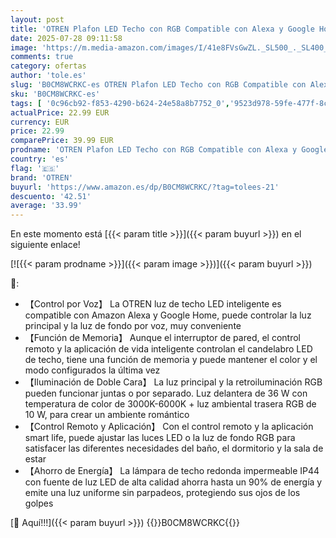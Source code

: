 ```yaml
---
layout: post
title: 'OTREN Plafon LED Techo con RGB Compatible con Alexa y Google Home  Lamparas de Techo Regulable con Mando a Distancia y Control APP para Baño Dormitorio Cocina  Ø30CM'
date: 2025-07-28 09:11:58
image: 'https://m.media-amazon.com/images/I/41e8FVsGwZL._SL500_._SL400_.jpg'
comments: true
category: ofertas
author: 'tole.es'
slug: 'B0CM8WCRKC-es OTREN Plafon LED Techo con RGB Compatible con Alexa y...'
sku: 'B0CM8WCRKC-es'
tags: [ '0c96cb92-f853-4290-b624-24e58a8b7752_0','9523d978-59fe-477f-8c56-f69a4f1f65a6_0','9523d978-59fe-477f-8c56-f69a4f1f65a6_5401','Arborist Merchandising Root','Custom Stores','Hogar y cocina','Iluminación','Iluminación LED','Iluminación de interior','Iluminación de techo','Iluminación de techo de interior','Outlet de Hogar & Cocina','Outlet de Hogar & cocina','Self Service','Special Features Stores','Tienda de Iluminación LED','alexa','e37d34a9-178a-4098-be78-ddb28539c2f9_0','google','home','otren','🇪🇸', ]
actualPrice: 22.99 EUR
currency: EUR
price: 22.99
comparePrice: 39.99 EUR
prodname: 'OTREN Plafon LED Techo con RGB Compatible con Alexa y Google Home  Lamparas de Techo Regulable con Mando a Distancia y Control APP para Baño Dormitorio Cocina  Ø30CM'
country: 'es'
flag: '🇪🇸'
brand: 'OTREN'
buyurl: 'https://www.amazon.es/dp/B0CM8WCRKC/?tag=tolees-21'
descuento: '42.51'
average: '33.99'
---
```


En este momento está [{{< param title >}}]({{< param buyurl >}}) en el siguiente enlace!

[![{{< param prodname >}}]({{< param image >}})]({{< param buyurl >}})

🔎:

- 【Control por Voz】 La OTREN luz de techo LED inteligente es compatible con Amazon Alexa y Google Home, puede controlar la luz principal y la luz de fondo por voz, muy conveniente
- 【Función de Memoria】 Aunque el interruptor de pared, el control remoto y la aplicación de vida inteligente controlan el candelabro LED de techo, tiene una función de memoria y puede mantener el color y el modo configurados la última vez
- 【Iluminación de Doble Cara】 La luz principal y la retroiluminación RGB pueden funcionar juntas o por separado. Luz delantera de 36 W con temperatura de color de 3000K-6000K + luz ambiental trasera RGB de 10 W, para crear un ambiente romántico
- 【Control Remoto y Aplicación】 Con el control remoto y la aplicación smart life, puede ajustar las luces LED o la luz de fondo RGB para satisfacer las diferentes necesidades del baño, el dormitorio y la sala de estar
- 【Ahorro de Energía】 La lámpara de techo redonda impermeable IP44 con fuente de luz LED de alta calidad ahorra hasta un 90% de energía y emite una luz uniforme sin parpadeos, protegiendo sus ojos de los golpes

[🛒 Aquí!!!]({{< param buyurl >}})
{{<world>}}B0CM8WCRKC{{</world>}}
